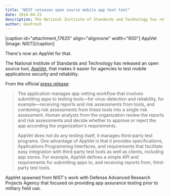 ```yaml
---
title: "NIST releases open source mobile app test tool"
date: 2014-04-23
description: The National Institute of Standards and Technology has released an open source tool, AppVet, that makes it easier for agencies to test mobile applications security and reliability. 
author: GovFresh
---
```


[caption id="attachment_17625" align="alignnone" width="600"] AppVet (Image: NIST)[/caption]

There's now an AppVet for that.

The National Institute of Standards and Technology has released an open source tool, <a href="http://csrc.nist.gov/projects/appvet/">AppVet</a>, that makes it easier for agencies to test mobile applications security and reliability. 

From the official <a href="http://www.nist.gov/itl/csd/mobile-042214.cfm">press release</a>:

<blockquote>The application manages app vetting workflow that involves submitting apps to testing tools—for virus-detection and reliability, for example—receiving reports and risk assessments from tools, and combining risk assessments from these tools into a single risk assessment. Human analysts from the organization review the reports and risk assessments and decide whether to approve or reject the app according the organization's requirements.

AppVet does not do any testing itself, it manages third-party test programs. One advantage of AppVet is that it provides specifications, Applications Programming Interfaces, and requirements that facilitate easy integration with third-party test tools as well as clients, including app stores. For example, AppVet defines a simple API and requirements for submitting apps to, and receiving reports from, third-party test tools.</blockquote>

AppVet spawned from NIST's work with Defense Advanced Research Projects Agency that focused on providing app assurance testing prior to military field use.

